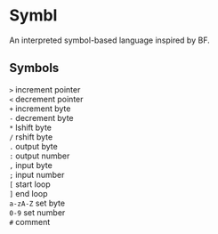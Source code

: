 # Symbl

An interpreted symbol-based language inspired by BF.

## Symbols

`>` increment pointer<br />
`<` decrement pointer<br />
`+` increment byte<br />
`-` decrement byte<br />
`*` lshift byte<br />
`/` rshift byte<br />
`.` output byte<br />
`:` output number<br />
`,` input byte<br />
`;` input number<br />
`[` start loop<br />
`]` end loop<br />
`a-zA-Z` set byte<br />
`0-9` set number<br />
`#` comment
